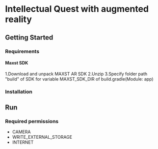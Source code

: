 # Intellectual Quest with augmented reality

## Getting Started
### Requirements
#### Maxst SDK
1.Download and unpack MAXST AR SDK
2.Unzip
3.Specify folder path "build" of SDK for variable MAXST_SDK_DIR of build.gradle(Module: app)
### Installation

## Run 
### Required permissions
* CAMERA
* WRITE_EXTERNAL_STORAGE
* INTERNET